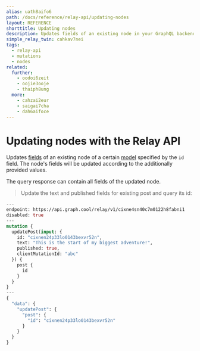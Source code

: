 ```yaml
---
alias: uath8aifo6
path: /docs/reference/relay-api/updating-nodes
layout: REFERENCE
shorttitle: Updating nodes
description: Updates fields of an existing node in your GraphQL backend. The node fields will be updated according to the provided values.
simple_relay_twin: cahkav7nei
tags:
  - relay-api
  - mutations
  - nodes
related:
  further:
    - oodoi6zeit
    - oojie3ooje
    - thaiph8ung
  more:
    - cahzai2eur
    - saigai7cha
    - dah6aifoce
---
```



# Updating nodes with the Relay API

Updates [fields](!alias-teizeit5se) of an existing node of a certain [model](!alias-ij2choozae) specified by the `id` field.
The node's fields will be updated according to the additionally provided values.

The query response can contain all fields of the updated node.

> Update the text and published fields for existing post and query its id:

```graphql
---
endpoint: https://api.graph.cool/relay/v1/cixne4sn40c7m0122h8fabni1
disabled: true
---
mutation {
  updatePost(input: {
    id: "cixnen24p33lo0143bexvr52n",
    text: "This is the start of my biggest adventure!",
    published: true,
    clientMutationId: "abc"
  }) {
    post {
      id
    }
  }
}
---
{
  "data": {
    "updatePost": {
      "post": {
        "id": "cixnen24p33lo0143bexvr52n"
      }
    }
  }
}
```
